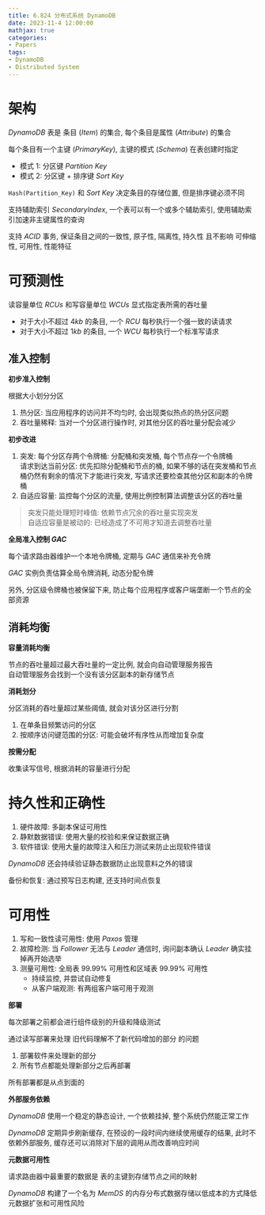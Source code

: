 ```yaml
---
title: 6.824 分布式系统 DynamoDB
date: 2023-11-4 12:00:00
mathjax: true
categories:
- Papers
tags: 
- DynamoDB
- Distributed System
---
```


# 架构

$DynamoDB$ 表是 条目 ($Item$) 的集合, 每个条目是属性 ($Attribute$) 的集合

每个条目有一个主键 ($Primary Key$), 主键的模式 ($Schema$) 在表创建时指定

* 模式 1: 分区键 $Partition \ Key$
* 模式 2: 分区键 + 排序键 $Sort \ Key$

`Hash(Partition_Key)` 和 $Sort \ Key$ 决定条目的存储位置, 但是排序键必须不同

支持辅助索引 $Secondary Index$, 一个表可以有一个或多个辅助索引, 使用辅助索引加速非主键属性的查询

支持 $ACID$ 事务, 保证条目之间的一致性, 原子性, 隔离性, 持久性 且不影响 可伸缩性, 可用性, 性能特征

# 可预测性

读容量单位 $RCUs$ 和写容量单位 $WCUs$ 显式指定表所需的吞吐量
* 对于大小不超过 $4kb$ 的条目, 一个 $RCU$ 每秒执行一个强一致的读请求
* 对于大小不超过 $1kb$ 的条目, 一个 $WCU$ 每秒执行一个标准写请求

## 准入控制

**初步准入控制**

根据大小划分分区

1. 热分区: 当应用程序的访问并不均匀时, 会出现类似热点的热分区问题
2. 吞吐量稀释: 当对一个分区进行操作时, 对其他分区的吞吐量分配会减少

**初步改进**

1. 突发: 每个分区存两个令牌桶: 分配桶和突发桶, 每个节点存一个令牌桶 <br>
请求到达当前分区: 优先扣除分配桶和节点的桶, 如果不够的话在突发桶和节点桶仍然有剩余的情况下才能进行突发, 写请求还要检查其他分区和副本的令牌桶
2. 自适应容量: 监控每个分区的流量, 使用比例控制算法调整该分区的吞吐量

> 突发只能处理短时峰值: 依赖节点冗余的吞吐量实现突发 <br>
> 自适应容量是被动的: 已经造成了不可用才知道去调整吞吐量

**全局准入控制 $GAC$**

每个请求路由器维护一个本地令牌桶, 定期与 $GAC$ 通信来补充令牌

$GAC$ 实例负责估算全局令牌消耗, 动态分配令牌

另外, 分区级令牌桶也被保留下来, 防止每个应用程序或客户端垄断一个节点的全部资源

## 消耗均衡

**容量消耗均衡**

节点的吞吐量超过最大吞吐量的一定比例, 就会向自动管理服务报告 <br>
自动管理服务会找到一个没有该分区副本的新存储节点

**消耗划分**

分区消耗的吞吐量超过某些阈值, 就会对该分区进行分割

1. 在单条目频繁访问的分区
2. 按顺序访问键范围的分区: 可能会破坏有序性从而增加复杂度

**按需分配**

收集读写信号, 根据消耗的容量进行分配

# 持久性和正确性

1. 硬件故障: 多副本保证可用性
2. 静默数据错误: 使用大量的校验和来保证数据正确
3. 软件错误: 使用大量的故障注入和压力测试来防止出现软件错误

$DynamoDB$ 还会持续验证静态数据防止出现意料之外的错误

备份和恢复: 通过预写日志构建, 还支持时间点恢复

# 可用性

1. 写和一致性读可用性: 使用 $Paxos$ 管理
2. 故障检测: 当 $Follower$ 无法与 $Leader$ 通信时, 询问副本确认 $Leader$ 确实挂掉再开始选举
3. 测量可用性: 全局表 99.99% 可用性和区域表 99.99% 可用性
    * 持续监控, 并尝试自动修复
    * 从客户端观测: 有两组客户端可用于观测

**部署**

每次部署之前都会进行组件级别的升级和降级测试

通过读写部署来处理 旧代码理解不了新代码增加的部分 的问题
1. 部署软件来处理新的部分
2. 所有节点都能处理新部分之后再部署

所有部署都是从点到面的

**外部服务依赖**

$DynamoDB$ 使用一个稳定的静态设计, 一个依赖挂掉, 整个系统仍然能正常工作

$DynamoDB$ 定期异步刷新缓存, 在预设的一段时间内继续使用缓存的结果, 此时不依赖外部服务, 缓存还可以消除对下层的调用从而改善响应时间

**元数据可用性**

请求路由器中最重要的数据是 表的主键到存储节点之间的映射

$DynamoDB$ 构建了一个名为 $MemDS$ 的内存分布式数据存储以低成本的方式降低元数据扩张和可用性风险